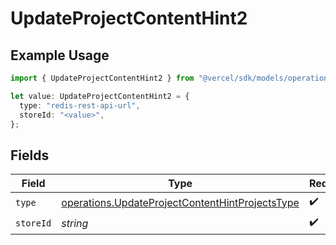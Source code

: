 # UpdateProjectContentHint2

## Example Usage

```typescript
import { UpdateProjectContentHint2 } from "@vercel/sdk/models/operations";

let value: UpdateProjectContentHint2 = {
  type: "redis-rest-api-url",
  storeId: "<value>",
};
```

## Fields

| Field                                                                                                              | Type                                                                                                               | Required                                                                                                           | Description                                                                                                        |
| ------------------------------------------------------------------------------------------------------------------ | ------------------------------------------------------------------------------------------------------------------ | ------------------------------------------------------------------------------------------------------------------ | ------------------------------------------------------------------------------------------------------------------ |
| `type`                                                                                                             | [operations.UpdateProjectContentHintProjectsType](../../models/operations/updateprojectcontenthintprojectstype.md) | :heavy_check_mark:                                                                                                 | N/A                                                                                                                |
| `storeId`                                                                                                          | *string*                                                                                                           | :heavy_check_mark:                                                                                                 | N/A                                                                                                                |
